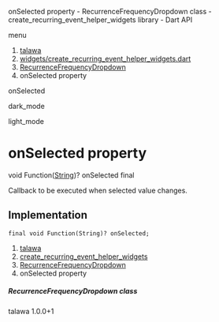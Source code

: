 




onSelected property - RecurrenceFrequencyDropdown class - create\_recurring\_event\_helper\_widgets library - Dart API







menu

1. [talawa](../../index.html)
2. [widgets/create\_recurring\_event\_helper\_widgets.dart](../../file-___home_harshil_Desktop_open-source_palisadoes_talawa_lib_widgets_create_recurring_event_helper_widgets/)
3. [RecurrenceFrequencyDropdown](../../file-___home_harshil_Desktop_open-source_palisadoes_talawa_lib_widgets_create_recurring_event_helper_widgets/RecurrenceFrequencyDropdown-class.html)
4. onSelected property

onSelected


dark\_mode

light\_mode




# onSelected property


void Function([String](https://api.flutter.dev/flutter/dart-core/String-class.html))?
onSelected
final

Callback to be executed when selected value changes.


## Implementation

```
final void Function(String)? onSelected;
```

 


1. [talawa](../../index.html)
2. [create\_recurring\_event\_helper\_widgets](../../file-___home_harshil_Desktop_open-source_palisadoes_talawa_lib_widgets_create_recurring_event_helper_widgets/)
3. [RecurrenceFrequencyDropdown](../../file-___home_harshil_Desktop_open-source_palisadoes_talawa_lib_widgets_create_recurring_event_helper_widgets/RecurrenceFrequencyDropdown-class.html)
4. onSelected property

##### RecurrenceFrequencyDropdown class





talawa
1.0.0+1






